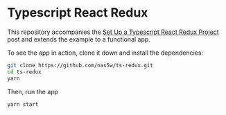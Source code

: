 # Typescript React Redux

This repository accompanies the [Set Up a Typescript React Redux Project](https://typeofnan.dev/setup-a-typescript-react-redux-project/) post and extends the example to a functional app.

To see the app in action, clone it down and install the dependencies:

```bash
git clone https://github.com/nas5w/ts-redux.git
cd ts-redux
yarn
```

Then, run the app

```bash
yarn start
```
